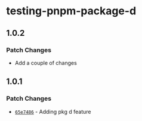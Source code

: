 # testing-pnpm-package-d

## 1.0.2

### Patch Changes

- Add a couple of changes

## 1.0.1

### Patch Changes

- [`65e7486`](https://github.com/DavidWells/pnpm-workspaces-example/commit/65e7486b53480594d1f759e5d2d5b1168980b85b) - Adding pkg d feature
